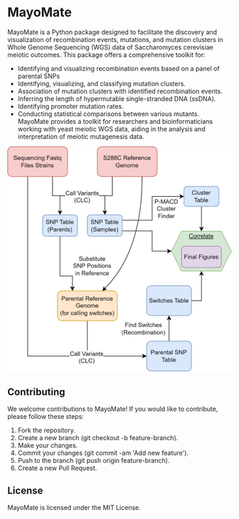# MayoMate
MayoMate is a Python package designed to facilitate the discovery and visualization of recombination events, mutations, and mutation clusters in Whole Genome Sequencing (WGS) data of Saccharomyces cerevisiae meiotic outcomes. This package offers a comprehensive toolkit for:

- Identifying and visualizing recombination events based on a panel of parental SNPs
- Identifying, visualizing, and classifying mutation clusters.
- Association of mutation clusters with identified recombination events.
- Inferring the length of hypermutable single-stranded DNA (ssDNA).
- Identifying promoter mutation rates.
- Conducting statistical comparisons between various mutants.
MayoMate provides a toolkit for researchers and bioinformaticians working with yeast meiotic WGS data, aiding in the analysis and interpretation of meiotic mutagenesis data.

![Pipeline](https://raw.githubusercontent.com/malkovalab/MayoMate/refs/heads/main/figures/resources/Meiotic%20Pipeline_new_bg.png?token=GHSAT0AAAAAAC6NHLICZ5G3IIFOMLN22FYQZ5GFZ4A)

## Contributing
We welcome contributions to MayoMate! If you would like to contribute, please follow these steps:

1. Fork the repository.
2. Create a new branch (git checkout -b feature-branch).
3. Make your changes.
4. Commit your changes (git commit -am 'Add new feature').
5. Push to the branch (git push origin feature-branch).
6. Create a new Pull Request.

## License
MayoMate is licensed under the MIT License.

